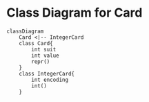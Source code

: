 # Class Diagram for Card

```mermaid
classDiagram
    Card <|-- IntegerCard
    class Card{
        int suit
        int value
        repr()
    }
    class IntegerCard{
        int encoding
        int()
    }
```
